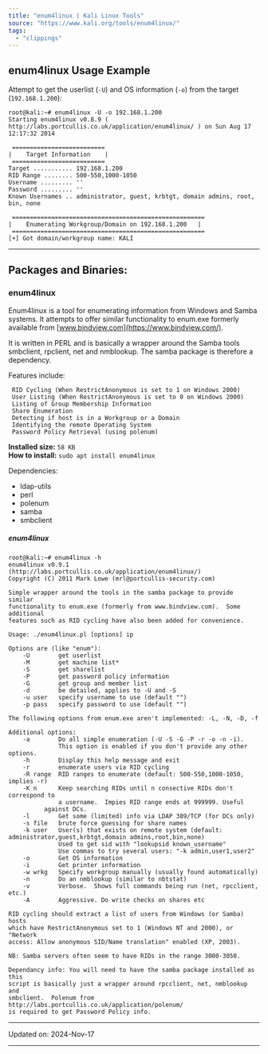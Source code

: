 ```yaml
---
title: "enum4linux | Kali Linux Tools"
source: "https://www.kali.org/tools/enum4linux/"
tags:
  - "clippings"
---
```

## enum4linux Usage Example

Attempt to get the userlist (`-U`) and OS information (`-o`) from the target (`192.168.1.200`):

```console
root@kali:~# enum4linux -U -o 192.168.1.200
Starting enum4linux v0.8.9 ( http://labs.portcullis.co.uk/application/enum4linux/ ) on Sun Aug 17 12:17:32 2014

 ==========================
|    Target Information    |
 ==========================
Target ........... 192.168.1.200
RID Range ........ 500-550,1000-1050
Username ......... ''
Password ......... ''
Known Usernames .. administrator, guest, krbtgt, domain admins, root, bin, none

 ======================================================
|    Enumerating Workgroup/Domain on 192.168.1.200   |
 ======================================================
[+] Got domain/workgroup name: KALI
```

---

  

## Packages and Binaries:

### enum4linux

Enum4linux is a tool for enumerating information from Windows and Samba systems. It attempts to offer similar functionality to enum.exe formerly available from [www.bindview.com](https://www.bindview.com/).

It is written in PERL and is basically a wrapper around the Samba tools smbclient, rpclient, net and nmblookup. The samba package is therefore a dependency.

Features include:

```console
 RID Cycling (When RestrictAnonymous is set to 1 on Windows 2000)
 User Listing (When RestrictAnonymous is set to 0 on Windows 2000)
 Listing of Group Membership Information
 Share Enumeration
 Detecting if host is in a Workgroup or a Domain
 Identifying the remote Operating System
 Password Policy Retrieval (using polenum)
```

**Installed size:** `58 KB`  
**How to install:** `sudo apt install enum4linux`

Dependencies:

- ldap-utils
- perl
- polenum
- samba
- smbclient

##### enum4linux

```console
root@kali:~# enum4linux -h
enum4linux v0.9.1 (http://labs.portcullis.co.uk/application/enum4linux/)
Copyright (C) 2011 Mark Lowe (mrl@portcullis-security.com)

Simple wrapper around the tools in the samba package to provide similar 
functionality to enum.exe (formerly from www.bindview.com).  Some additional 
features such as RID cycling have also been added for convenience.

Usage: ./enum4linux.pl [options] ip

Options are (like "enum"):
    -U        get userlist
    -M        get machine list*
    -S        get sharelist
    -P        get password policy information
    -G        get group and member list
    -d        be detailed, applies to -U and -S
    -u user   specify username to use (default "")  
    -p pass   specify password to use (default "")   

The following options from enum.exe aren't implemented: -L, -N, -D, -f

Additional options:
    -a        Do all simple enumeration (-U -S -G -P -r -o -n -i).
              This option is enabled if you don't provide any other options.
    -h        Display this help message and exit
    -r        enumerate users via RID cycling
    -R range  RID ranges to enumerate (default: 500-550,1000-1050, implies -r)
    -K n      Keep searching RIDs until n consective RIDs don't correspond to
              a username.  Impies RID range ends at 999999. Useful 
	      against DCs.
    -l        Get some (limited) info via LDAP 389/TCP (for DCs only)
    -s file   brute force guessing for share names
    -k user   User(s) that exists on remote system (default: administrator,guest,krbtgt,domain admins,root,bin,none)
              Used to get sid with "lookupsid known_username"
    	      Use commas to try several users: "-k admin,user1,user2"
    -o        Get OS information
    -i        Get printer information
    -w wrkg   Specify workgroup manually (usually found automatically)
    -n        Do an nmblookup (similar to nbtstat)
    -v        Verbose.  Shows full commands being run (net, rpcclient, etc.)
    -A        Aggressive. Do write checks on shares etc

RID cycling should extract a list of users from Windows (or Samba) hosts 
which have RestrictAnonymous set to 1 (Windows NT and 2000), or "Network 
access: Allow anonymous SID/Name translation" enabled (XP, 2003).

NB: Samba servers often seem to have RIDs in the range 3000-3050.

Dependancy info: You will need to have the samba package installed as this 
script is basically just a wrapper around rpcclient, net, nmblookup and 
smbclient.  Polenum from http://labs.portcullis.co.uk/application/polenum/ 
is required to get Password Policy info.
```

---

Updated on: 2024-Nov-17  

---